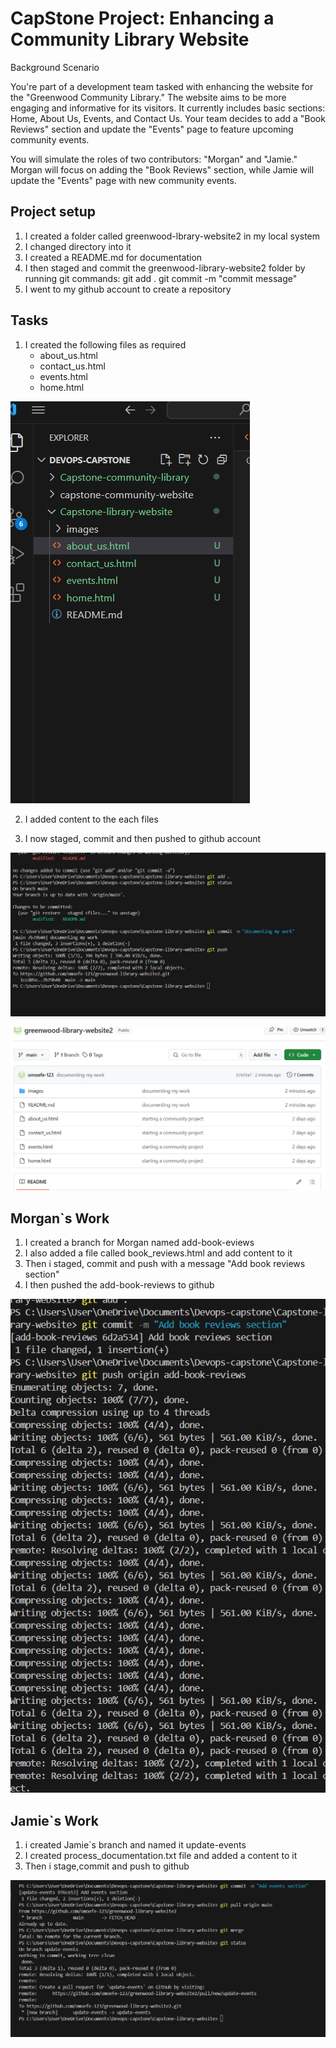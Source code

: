 # CapStone Project: Enhancing a Community Library Website

Background Scenario

You're part of a development team tasked with enhancing the website for the "Greenwood Community Library." The website aims to be more engaging and informative for its visitors. It currently includes basic sections: Home, About Us, Events, and Contact Us. Your team decides to add a "Book Reviews" section and update the "Events" page to feature upcoming community events.

You will simulate the roles of two contributors: "Morgan" and "Jamie." Morgan will focus on adding the "Book Reviews" section, while Jamie will update the "Events" page with new community events.

## Project setup 
1. I created a folder called greenwood-lbrary-website2 in my local system
2. I changed directory into it
3. I created a README.md for documentation
4. I then staged and commit the greenwood-library-website2 folder by running git commands: git add .
git commit -m "commit message"
5. I went to my github account to create a repository

## Tasks
1. I created the following files as required
   * about_us.html
   * contact_us.html
   * events.html
   * home.html 

![files](images/files.jpg)

2. I added content to the each files

3. I now staged, commit and then pushed to github account

![documenting-work](images/Documenting.jpg)

![alt text](images/website.jpg)

## Morgan`s Work
1. I created a branch for Morgan named add-book-eviews
2. I also added a file called book_reviews.html and add content to it
3. Then i staged, commit and push with a message "Add book reviews section"
4. I then pushed the add-book-reviews to github

![morgar-work](<images/morgan s work.jpg>)

## Jamie`s Work
1. i created Jamie`s branch and named it update-events
2. I created process_documentation.txt file and added a content to it
3. Then i stage,commit and push to github

![jamie-work](images/jamie-work.jpg)

